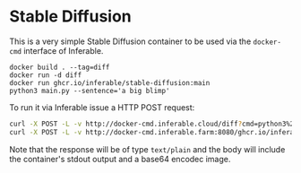 # Stable Diffusion

This is a very simple Stable Diffusion container to be used via the `docker-cmd` interface of Inferable.

```
docker build . --tag=diff
docker run -d diff
docker run ghcr.io/inferable/stable-diffusion:main
python3 main.py --sentence='a big blimp'
```

To run it via Inferable issue a HTTP POST request:
```bash
curl -X POST -L -v http://docker-cmd.inferable.cloud/diff?cmd=python3%20main.py%20--sentence=%22a%20big%20blimp%22
curl -X POST -L -v http://docker-cmd.inferable.farm:8080/ghcr.io/inferable/stable-diffusion:main?cmd=python3%20main.py%20--sentence=cat
```

Note that the response will be of type `text/plain` and the body will include the container's stdout output and a base64 encodec image.